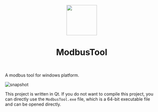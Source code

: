 
<div align="center">
    <img src="https://github.com/user-attachments/assets/66afaad5-2555-4904-84c1-0a5f66318b2d" alt="" width="100"/>
    <h1>ModbusTool</h1>
</div>
<br/>



A modbus tool for windows platform. 

![snapshot](https://github.com/user-attachments/assets/5775b8c6-e8ce-4c36-bfc4-22d4e6a5e79b)

This project is written in Qt. If you do not want to compile this project, you can directly use the `ModbusTool.exe` file, which is a 64-bit executable file and can be opened directly.
